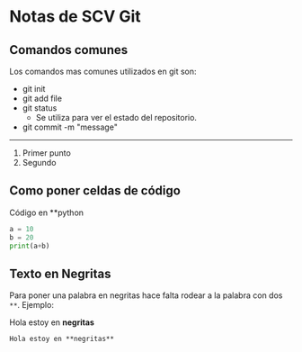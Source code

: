 # Notas de SCV Git

## Comandos comunes

Los comandos mas comunes utilizados en git son:

* git init
* git add file
* git status
	* Se utiliza para ver el estado del repositorio.
* git commit -m "message"

---

1. Primer punto
1. Segundo

## Como poner celdas de código

Código en **python
```python
a = 10
b = 20
print(a+b)
```

## Texto en Negritas

Para poner una palabra en negritas hace falta rodear a la palabra con dos `**`. Ejemplo:

Hola estoy en **negritas**

```md
Hola estoy en **negritas**
```
